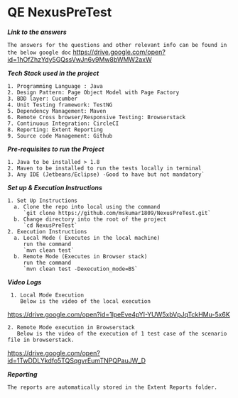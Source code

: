 # QE NexusPreTest

***Link to the answers*** 

`The answers for the questions and other relevant info can be found in the below google doc`
https://drive.google.com/open?id=1hOfZhzYdy5GQssVwJn6v9Mw8bWMW2axW


***Tech Stack used in the project***
```
1. Programming Language : Java
2. Design Pattern: Page Object Model with Page Factory
3. BDD layer: Cucumber
4. Unit Testing framework: TestNG
5. Dependency Management: Maven
6. Remote Cross browser/Responsive Testing: Browserstack
7. Continuous Integration: CircleCI
8. Reporting: Extent Reporting
9. Source code Management: Github
```
***Pre-requisites to run the Project***
```
1. Java to be installed > 1.8
2. Maven to be installed to run the tests locally in terminal
3. Any IDE (Jetbeans/Eclipse) -Good to have but not mandatory`
```

***Set up & Execution Instructions***
```
1. Set Up Instructions
  a. Clone the repo into local using the command
     `git clone https://github.com/mskumar1809/NexusPreTest.git`
  b. Change directory into the root of the project
     `cd NexusPreTest`  
2. Execution Instructions
  a. Local Mode ( Executes in the local machine)
     run the command 
     `mvn clean test`    
  b. Remote Mode (Executes in Browser stack)
     run the command 
     `mvn clean test -Dexecution_mode=BS`
```

***Video Logs***
```
 1. Local Mode Execution
    Below is the video of the local execution
 ```
   https://drive.google.com/open?id=1lpeEve4pYI-YUW5xbVpJqTckHMu-5x6K
 ```  
 2. Remote Mode execution in Browserstack 
    Below is the video of the execution of 1 test case of the scenario file in browserstack.
 ```
   https://drive.google.com/open?id=1TwDDLYkdfo5TQSqgvrEumTNPQPauJW_D

***Reporting***
```
The reports are automatically stored in the Extent Reports folder.
```  

